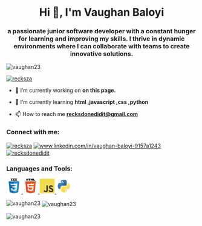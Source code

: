 <h1 align="center">Hi 👋, I'm Vaughan Baloyi</h1>
<h3 align="center">a passionate junior software developer with a constant hunger for learning and improving my skills. I thrive in dynamic environments where I can collaborate with teams to create innovative solutions.</h3>

<p align="left"> <img src="https://komarev.com/ghpvc/?username=vaughan23&label=Profile%20views&color=0e75b6&style=flat" alt="vaughan23" /> </p>

<p align="left"> <a href="https://twitter.com/recksza" target="blank"><img src="https://img.shields.io/twitter/follow/recksza?logo=twitter&style=for-the-badge" alt="recksza" /></a> </p>

- 🔭 I’m currently working on **on this page.**

- 🌱 I’m currently learning **html ,javascript ,css ,python**

- 📫 How to reach me **recksdonedidit@gmail.com**

<h3 align="left">Connect with me:</h3>
<p align="left">
<a href="https://twitter.com/recksza" target="blank"><img align="center" src="https://raw.githubusercontent.com/rahuldkjain/github-profile-readme-generator/master/src/images/icons/Social/twitter.svg" alt="recksza" height="30" width="40" /></a>
<a href="https://linkedin.com/in/www.linkedin.com/in/vaughan-baloyi-9157a1243" target="blank"><img align="center" src="https://raw.githubusercontent.com/rahuldkjain/github-profile-readme-generator/master/src/images/icons/Social/linked-in-alt.svg" alt="www.linkedin.com/in/vaughan-baloyi-9157a1243" height="30" width="40" /></a>
<a href="https://instagram.com/recksdonedidit" target="blank"><img align="center" src="https://raw.githubusercontent.com/rahuldkjain/github-profile-readme-generator/master/src/images/icons/Social/instagram.svg" alt="recksdonedidit" height="30" width="40" /></a>
</p>

<h3 align="left">Languages and Tools:</h3>
<p align="left"> <a href="https://www.w3schools.com/css/" target="_blank" rel="noreferrer"> <img src="https://raw.githubusercontent.com/devicons/devicon/master/icons/css3/css3-original-wordmark.svg" alt="css3" width="40" height="40"/> </a> <a href="https://www.w3.org/html/" target="_blank" rel="noreferrer"> <img src="https://raw.githubusercontent.com/devicons/devicon/master/icons/html5/html5-original-wordmark.svg" alt="html5" width="40" height="40"/> </a> <a href="https://developer.mozilla.org/en-US/docs/Web/JavaScript" target="_blank" rel="noreferrer"> <img src="https://raw.githubusercontent.com/devicons/devicon/master/icons/javascript/javascript-original.svg" alt="javascript" width="40" height="40"/> </a> <a href="https://www.python.org" target="_blank" rel="noreferrer"> <img src="https://raw.githubusercontent.com/devicons/devicon/master/icons/python/python-original.svg" alt="python" width="40" height="40"/> </a> </p>

<p><img align="left" src="https://github-readme-stats.vercel.app/api/top-langs?username=vaughan23&show_icons=true&locale=en&layout=compact" alt="vaughan23" /></p>

<p>&nbsp;<img align="center" src="https://github-readme-stats.vercel.app/api?username=vaughan23&show_icons=true&locale=en" alt="vaughan23" /></p>

<p><img align="center" src="https://github-readme-streak-stats.herokuapp.com/?user=vaughan23&" alt="vaughan23" /></p>
